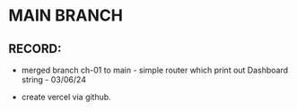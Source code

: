 # MAIN BRANCH

## RECORD:

- merged branch ch-01 to main - simple router which print out Dashboard string - 03/06/24

- create vercel via github.
